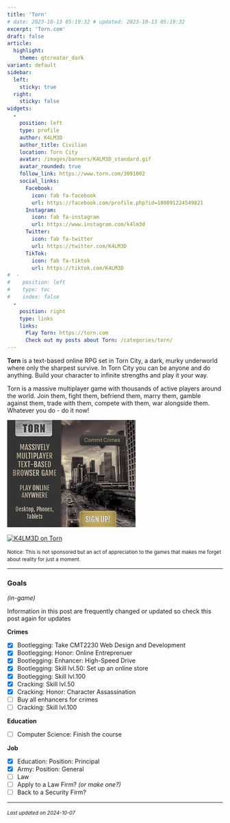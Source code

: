 ```yaml
---
title: 'Torn'
# date: 2023-10-13 05:19:32 # updated: 2023-10-13 05:19:32
excerpt: 'Torn.com'
draft: false
article:
  highlight:
    theme: qtcreator_dark
variant: default
sidebar:
  left:
    sticky: true
  right:
    sticky: false
widgets:
  -
    position: left
    type: profile
    author: K4LM3D
    author_title: Civilian
    location: Torn City
    avatar: /images/banners/K4LM3D_standard.gif
    avatar_rounded: true
    follow_link: https://www.torn.com/3091002
    social_links:
      Facebook:
        icon: fab fa-facebook
        url: https://facebook.com/profile.php?id=100091224549821
      Instagram:
        icon: fab fa-instagram
        url: https://www.instagram.com/k4lm3d
      Twitter:
        icon: fab fa-twitter
        url: https://twitter.com/K4LM3D
      TikTok:
        icon: fab fa-tiktok
        url: https://tiktok.com/K4LM3D
#  - 
#    position: left
#    type: toc
#    index: false
  -
    position: right
    type: links
    links:
      Play Torn: https://torn.com
      Check out my posts about Torn: /categories/torn/
---
```


**Torn** is a text-based online RPG set in Torn City, a dark, murky underworld where only the sharpest survive. In Torn City you can be anyone and do anything. Build your character to infinite strengths and play it your way.

Torn is a massive multiplayer game with thousands of active players around the world. Join them, fight them, befriend them, marry them, gamble against them, trade with them, compete with them, war alongside them. Whatever you do - do it now!

<a href="https://www.torn.com/3091002" target="_blank"><img src="/games-images/torn/static_300x250_torncity.jpg" alt="Torn.com" /></a>

<a href="https://www.torn.com/3091002" target="_blank"><img src="https://www.torn.com/sigs/3_3091002.png" alt="K4LM3D on Torn" /></a>

<article class="message is-secondary">
  <div class="message-body">
    <small>
      Notice: This is not sponsored but an act of appreciation to the games that makes me forget about reality for just a moment.
    </small>
  </div>
</article>

---

### Goals
*(in-game)*

<article class="message is-primary">
  <div class="message-body">
    <i class="fas fa-info mr-2"></i> Information in this post are frequently changed or updated so check this post again for updates
  </div>
</article>

**Crimes**
  - [x] Bootlegging: Take CMT2230 Web Design and Development
  - [x] Bootlegging: Honor: Online Entreprenuer
  - [x] Bootlegging: Enhancer: High-Speed Drive
  - [x] Bootlegging: Skill lvl.50: Set up an online store
  - [x] Bootlegging: Skill lvl.100
  - [x] Cracking: Skill lvl.50
  - [x] Cracking: Honor: Character Assassination
  - [ ] Buy all enhancers for crimes
  - [ ] Cracking: Skill lvl.100

**Education**
  - [ ] Computer Science: Finish the course

**Job**
  - [x] Education: Position: Principal
  - [x] Army: Position: General
  - [ ] Law
  - [ ] Apply to a Law Firm? *(or make one?)*
  - [ ] Back to a Security Firm?

___
*<small>Last updated on 2024-10-07</small>*